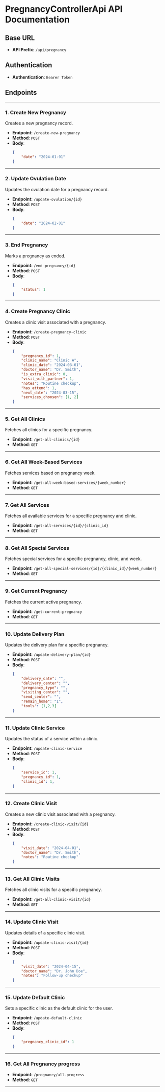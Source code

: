 
# **PregnancyControllerApi API Documentation**

## **Base URL**
- **API Prefix**: `/api/pregnancy`

## **Authentication**
- **Authentication**: `Bearer Token`

## **Endpoints**

---

### **1. Create New Pregnancy**
Creates a new pregnancy record.

- **Endpoint**: `/create-new-pregnancy`
- **Method**: `POST`
- **Body**:
    ```json
    {
        "date": "2024-01-01"
    }
    ```

---

### **2. Update Ovulation Date**
Updates the ovulation date for a pregnancy record.

- **Endpoint**: `/update-ovulation/{id}`
- **Method**: `POST`
- **Body**:
    ```json
    {
        "date": "2024-02-01"
    }
    ```

---

### **3. End Pregnancy**
Marks a pregnancy as ended.

- **Endpoint**: `/end-pregnancy/{id}`
- **Method**: `POST`
- **Body**:
    ```json
    {
        "status": 1
    }
    ```

---

### **4. Create Pregnancy Clinic**
Creates a clinic visit associated with a pregnancy.

- **Endpoint**: `/create-pregnancy-clinic`
- **Method**: `POST`
- **Body**:
    ```json
    {
        "pregnancy_id": 1,
        "clinic_name": "Clinic A",
        "clinic_date": "2024-03-01",
        "doctor_name": "Dr. Smith",
        "is_extra_clinic": 0,
        "visit_with_partner": 1,
        "notes": "Routine checkup",
        "has_attend": 1,
        "next_date": "2024-03-15",
        "services_choosen": [1, 2]
    }
    ```

---

### **5. Get All Clinics**
Fetches all clinics for a specific pregnancy.

- **Endpoint**: `/get-all-clinics/{id}`
- **Method**: `GET`

---

### **6. Get All Week-Based Services**
Fetches services based on pregnancy week.

- **Endpoint**: `/get-all-week-based-services/{week_number}`
- **Method**: `GET`

---

### **7. Get All Services**
Fetches all available services for a specific pregnancy and clinic.

- **Endpoint**: `/get-all-services/{id}/{clinic_id}`
- **Method**: `GET`

---

### **8. Get All Special Services**
Fetches special services for a specific pregnancy, clinic, and week.

- **Endpoint**: `/get-all-special-services/{id}/{clinic_id}/{week_number}`
- **Method**: `GET`

---

### **9. Get Current Pregnancy**
Fetches the current active pregnancy.

- **Endpoint**: `/get-current-pregnancy`
- **Method**: `GET`

---

### **10. Update Delivery Plan**
Updates the delivery plan for a specific pregnancy.

- **Endpoint**: `/update-delivery-plan/{id}`
- **Method**: `POST`
- **Body**:
    ```json
    {
        "delivery_date": "",
        "delivery_center": "",
        "pregnancy_type": "",
        "visiting_center": "",
        "send_center": "",
        "remain_home": "1",
        "tools": [1,2,3]
    }
    ```

---

### **11. Update Clinic Service**
Updates the status of a service within a clinic.

- **Endpoint**: `/update-clinic-service`
- **Method**: `POST`
- **Body**:
    ```json
    {
        "service_id": 1,
        "pregnancy_id": 1,
        "clinic_id": 1,
    }
    ```
---

### **12. Create Clinic Visit**
Creates a new clinic visit associated with a pregnancy.

- **Endpoint**: `/create-clinic-visit/{id}`
- **Method**: `POST`
- **Body**:
    ```json
    {
        "visit_date": "2024-04-01",
        "doctor_name": "Dr. Smith",
        "notes": "Routine checkup"
    }
    ```

---

### **13. Get All Clinic Visits**
Fetches all clinic visits for a specific pregnancy.

- **Endpoint**: `/get-all-clinic-visit/{id}`
- **Method**: `GET`

---

### **14. Update Clinic Visit**
Updates details of a specific clinic visit.

- **Endpoint**: `/update-clinic-visit/{id}`
- **Method**: `POST`
- **Body**:
    ```json
    {
        "visit_date": "2024-04-15",
        "doctor_name": "Dr. John Doe",
        "notes": "Follow-up checkup"
    }
    ```

---

### **15. Update Default Clinic**
Sets a specific clinic as the default clinic for the user.

- **Endpoint**: `/update-default-clinic`
- **Method**: `POST`
- **Body**:
    ```json
    {
        "pregnancy_clinic_id": 1
    }
    ```

---

### **16. Get All Pregnancy progress**

- **Endpoint**: `/pregnancy/all-progress`
- **Method**: `GET`

---
